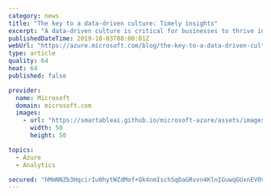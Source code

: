 ```yaml
---
category: news
title: "The key to a data-driven culture: Timely insights"
excerpt: "A data-driven culture is critical for businesses to thrive in today’s environment. In fact, a brand-new Harvard Business Review Analytic Services survey found that companies who embrace a data-driven culture experience a 4x improvement in revenue performance and better customer satisfaction.\r\n\r\nFoundational"
publishedDateTime: 2019-10-03T08:00:01Z
webUrl: "https://azure.microsoft.com/blog/the-key-to-a-data-driven-culture-timely-insights/"
type: article
quality: 64
heat: 64
published: false

provider:
  name: Microsoft
  domain: microsoft.com
  images:
    - url: "https://smartableai.github.io/microsoft-azure/assets/images/organizations/microsoft.com-50x50.jpg"
      width: 50
      height: 50

topics:
  - Azure
  - Analytics

secured: "hMmNNZb3HqcirIu0hytWZdMof+Qk4nmIschSqDaGRvvn4KlnIGuwqGUxnEVOvDh/mMMAu0dzpyNGM5cS6M+QYuPAXO8u8bjDPpu3bhchUjhb2D1Xrh0ylYNDoVDi9k0WPmEqVsjIM0d4xRZSKqy3ws5zCl5dUKn9tEyaxuV9kXppRphLPp2I/5XnvUdaNZgZfOng2pxmVHpq/JQY1AZrqLi9k+avgIcDuBZEWRmEn4arLMdLkXpp2ZuN8sbF1OVhnLOxqrn9cMd5oZhd3fIQ5XvFToOW1U2moYQ2gcg8eWqYVlrYxaJuzlp/M/mA6VJhgfutZeVrNckNZg5RKuOlIw==;/rhfflwBJYCtRl0PDoP1qg=="
---
```


